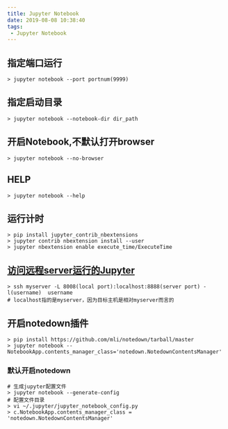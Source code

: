 ```yaml
---
title: Jupyter Notebook
date: 2019-08-08 10:38:40
tags:
 - Jupyter Notebook
---
```


<!-- toc -->

## 指定端口运行

```
> jupyter notebook --port portnum(9999)
```



## 指定启动目录

```
> jupyter notebook --notebook-dir dir_path
```



## 开启Notebook,不默认打开browser

```
> jupyter notebook --no-browser
```

##  HELP
```
> jupyter notebook --help
```

## 运行计时
```
> pip install jupyter_contrib_nbextensions
> jupyter contrib nbextension install --user
> jupyter nbextension enable execute_time/ExecuteTime
```
## [访问远程server运行的Jupyter](https://www.ibm.com/developerworks/cn/linux/l-cn-sshforward/)
```
> ssh myserver -L 8008(local port):localhost:8888(server port) -l(username)  username
# localhost指的是myserver，因为目标主机是相对myserver而言的
```

## 开启notedown插件
```
> pip install https://github.com/mli/notedown/tarball/master
> jupyter notebook --NotebookApp.contents_manager_class='notedown.NotedownContentsManager'
```
### 默认开启notedown
```
# 生成jupyter配置文件
> jupyter notebook --generate-config
# 配置文件目录
> vi ~/.jupyter/jupyter_notebook_config.py
> c.NotebookApp.contents_manager_class = 'notedown.NotedownContentsManager'
```

